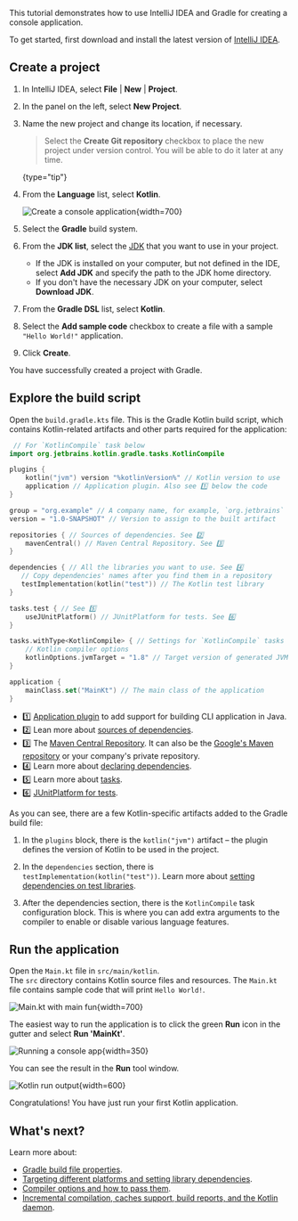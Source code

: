 [//]: # (title: Get started with Gradle and Kotlin/JVM)

This tutorial demonstrates how to use IntelliJ IDEA and Gradle for creating a console application.

To get started, first download and install the latest version of [IntelliJ IDEA](https://www.jetbrains.com/idea/download/index.html).

## Create a project

1. In IntelliJ IDEA, select **File** | **New** | **Project**.
2. In the panel on the left, select **New Project**.
3. Name the new project and change its location, if necessary.

   > Select the **Create Git repository** checkbox to place the new project under version control. You will be able to do
   > it later at any time.
   >
   {type="tip"}

4. From the **Language** list, select **Kotlin**.

   ![Create a console application](jvm-new-gradle-project.png){width=700}

5. Select the **Gradle** build system.
6. From the **JDK list**, select the [JDK](https://www.oracle.com/java/technologies/downloads/) that you want to use in
   your project.
    * If the JDK is installed on your computer, but not defined in the IDE, select **Add JDK** and specify the path to the
      JDK home directory.
    * If you don't have the necessary JDK on your computer, select **Download JDK**.

7. From the **Gradle DSL** list, select **Kotlin**.
8. Select the **Add sample code** checkbox to create a file with a sample `"Hello World!"` application.
9. Click **Create**.

You have successfully created a project with Gradle.

## Explore the build script

Open the `build.gradle.kts` file. This is the Gradle Kotlin build script, which contains Kotlin-related artifacts and other parts required for the application:

```kotlin
 // For `KotlinCompile` task below
import org.jetbrains.kotlin.gradle.tasks.KotlinCompile

plugins {
    kotlin("jvm") version "%kotlinVersion%" // Kotlin version to use
    application // Application plugin. Also see 1️⃣ below the code
}

group = "org.example" // A company name, for example, `org.jetbrains`
version = "1.0-SNAPSHOT" // Version to assign to the built artifact

repositories { // Sources of dependencies. See 2️⃣
    mavenCentral() // Maven Central Repository. See 3️⃣
}

dependencies { // All the libraries you want to use. See 4️⃣
   // Copy dependencies' names after you find them in a repository
   testImplementation(kotlin("test")) // The Kotlin test library
}

tasks.test { // See 5️⃣
    useJUnitPlatform() // JUnitPlatform for tests. See 6️⃣
}

tasks.withType<KotlinCompile> { // Settings for `KotlinCompile` tasks
    // Kotlin compiler options
    kotlinOptions.jvmTarget = "1.8" // Target version of generated JVM bytecode
}

application {
    mainClass.set("MainKt") // The main class of the application
}
```

* 1️⃣ [Application plugin](https://docs.gradle.org/current/userguide/application_plugin.html) to add support for building CLI application in Java.
* 2️⃣ Lean more about [sources of dependencies](https://docs.gradle.org/current/userguide/declaring_repositories.html).
* 3️⃣ The [Maven Central Repository](https://search.maven.org/). It can also be the [Google's Maven repository](https://maven.google.com/web/index.html) or your company's private repository.
* 4️⃣ Learn more about [declaring dependencies](https://docs.gradle.org/current/userguide/declaring_dependencies.html).
* 5️⃣ Learn more about [tasks](https://docs.gradle.org/current/dsl/org.gradle.api.Task.html).
* 6️⃣ [JUnitPlatform for tests](https://docs.gradle.org/current/javadoc/org/gradle/api/tasks/testing/Test.html#useJUnitPlatform).

As you can see, there are a few Kotlin-specific artifacts added to the Gradle build file:

1. In the `plugins` block, there is the `kotlin("jvm")` artifact – the plugin defines the version of Kotlin to be used in the project.

2. In the `dependencies` section, there is `testImplementation(kotlin("test"))`. 
   Learn more about [setting dependencies on test libraries](gradle-configure.md#set-dependencies-on-test-libraries).

3. After the dependencies section, there is the `KotlinCompile` task configuration block.
   This is where you can add extra arguments to the compiler to enable or disable various language features.

## Run the application

Open the `Main.kt` file in `src/main/kotlin`.  
The `src` directory contains Kotlin source files and resources. The `Main.kt` file contains sample code that will print
`Hello World!`.

![Main.kt with main fun](jvm-main-kt-initial-gradle.png){width=700}

The easiest way to run the application is to click the green **Run** icon in the gutter and select **Run 'MainKt'**.

![Running a console app](jvm-run-app-gradle.png){width=350}

You can see the result in the **Run** tool window.

![Kotlin run output](jvm-output-gradle.png){width=600}

Congratulations! You have just run your first Kotlin application.

## What's next?

Learn more about:
* [Gradle build file properties](https://docs.gradle.org/current/dsl/org.gradle.api.Project.html#N14E9A).
* [Targeting different platforms and setting library dependencies](gradle-configure.md).
* [Compiler options and how to pass them](gradle-compiler-options.md).
* [Incremental compilation, caches support, build reports, and the Kotlin daemon](gradle-compilation-and-caches.md).